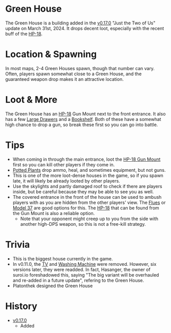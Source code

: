 # Green House

The Green House is a building added in the [v0.17.0](https://github.com/HasangerGames/suroi/releases/tag/v0.17.0) "Just the Two of Us" update on March 31st, 2024. It drops decent loot, especially with the recent buff of the [HP-18](/guns/hp18).
# Location & Spawning

In most maps, 2-4 Green Houses spawn, though that number can vary. Often, players spawn somewhat close to a Green House, and the guaranteed weapon drop makes it an attractive location. 
# Loot & More
The Green House has an [HP-18](/guns/hp18) Gun Mount next to the front entrance. It also has a few [Large Drawers](/obstacles/large_drawer) and a [Bookshelf](/obstacles/bookshelf). Both of these have a somewhat high chance to drop a gun, so break these first so you can go into battle. 
# Tips

- When coming in through the main entrance, loot the [HP-18 Gun Mount](/obstacles/gun_mount_hp18) first so you can kill other players if they come in. 
- [Potted Plants](/obstacles/potted_plant) drop ammo, heal, and sometimes equipment, but not guns.
- This is one of the more loot-dense houses in the game, so if you spawn late, it will likely be already looted by other players. 
- Use the skylights and partly damaged roof to check if there are players inside, but be careful because they may be able to see you as well. 
- The covered entrance in the front of the house can be used to ambush players with as you are hidden from the other players' view. The [Flues](/guns/flues) or [Model 37](/guns/model_37) are good options for this. The [HP-18](/guns/hp18) that can be found from the Gun Mount is also a reliable option.
  - Note that your opponent might creep up to you from the side with another high-DPS weapon, so this is not a free-kill strategy.
# Trivia

 - This is the biggest house currently in the game.
 - In v0.11.0, the [TV](/obstacles/tv) and [Washing Machine](/obstacles/washing_machine) were removed. However, six versions later, they were readded. In fact, Hasanger, the owner of suroi.io foreshadowed this, saying "The big variant will be overhauled and re-added in a future update", refering to the Green House. 
- Platonthek designed the Green House
# History

- [v0.17.0](https://github.com/HasangerGames/suroi/releases/tag/v0.17.0)
  - Added
